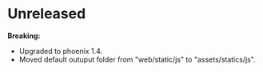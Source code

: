 # Unreleased

**Breaking:**

- Upgraded to phoenix 1.4.
- Moved default outuput folder from "web/static/js" to "assets/statics/js".
